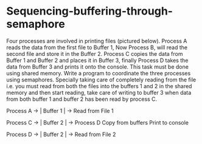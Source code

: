 # Sequencing-buffering-through-semaphore
Four processes are involved in printing files (pictured below). Process A reads the data from the
first file to Buffer 1, Now Process B, will read the second file and store it in the Buffer 2. Process
C copies the data from Buffer 1 and Buffer 2 and places it in Buffer 3, finally Process D takes
the data from Buffer 3 and prints it onto the console. This task must be done using shared
memory. Write a program to coordinate the three processes using semaphores. Specially taking
care of completely reading from the file i.e. you must read from both the files into the buffers 1
and 2 in the shared memory and then start reading, take care of writing to buffer 3 when data
from both buffer 1 and buffer 2 has been read by process C.

Process A -> | Buffer 1 | ->
Read from File 1

Process C -> | Buffer 2 | -> Process D
Copy from buffers Print to console

Process D -> | Buffer 2 | ->
Read from File 2
